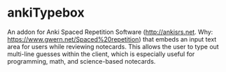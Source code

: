 # ankiTypebox
An addon for Anki Spaced Repetition Software (http://ankisrs.net. Why: https://www.gwern.net/Spaced%20repetition) that embeds an input text area for users while reviewing notecards. This allows the user to type out multi-line guesses within the client, which is especially useful for programming, math, and science-based notecards.
